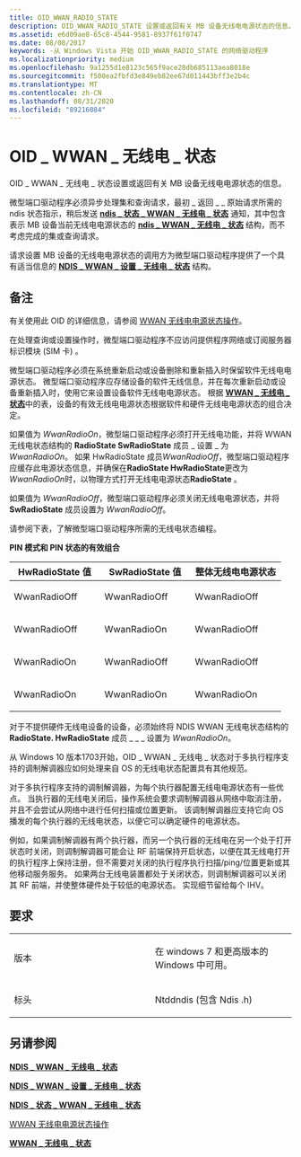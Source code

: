 ```yaml
---
title: OID_WWAN_RADIO_STATE
description: OID_WWAN_RADIO_STATE 设置或返回有关 MB 设备无线电电源状态的信息。
ms.assetid: e6d09ae8-65c8-4544-9581-8937f61f0747
ms.date: 08/08/2017
keywords: -从 Windows Vista 开始 OID_WWAN_RADIO_STATE 的网络驱动程序
ms.localizationpriority: medium
ms.openlocfilehash: 9a1255d1e8123c565f9ace28db685113aea8018e
ms.sourcegitcommit: f500ea2fbfd3e849eb82ee67d011443bff3e2b4c
ms.translationtype: MT
ms.contentlocale: zh-CN
ms.lasthandoff: 08/31/2020
ms.locfileid: "89216084"
---
```

# <a name="oid_wwan_radio_state"></a>OID \_ WWAN \_ 无线电 \_ 状态


OID \_ WWAN \_ 无线电 \_ 状态设置或返回有关 MB 设备无线电电源状态的信息。

微型端口驱动程序必须异步处理集和查询请求，最初 \_ 返回 \_ \_ 原始请求所需的 ndis 状态指示，稍后发送 [**ndis \_ 状态 \_ WWAN \_ 无线电 \_ 状态**](ndis-status-wwan-radio-state.md) 通知，其中包含表示 MB 设备当前无线电电源状态的 [**ndis \_ WWAN \_ 无线电 \_ 状态**](/windows-hardware/drivers/ddi/ndiswwan/ns-ndiswwan-_ndis_wwan_radio_state) 结构，而不考虑完成的集或查询请求。

请求设置 MB 设备的无线电电源状态的调用方为微型端口驱动程序提供了一个具有适当信息的 [**NDIS \_ WWAN \_ 设置 \_ 无线电 \_ 状态**](/windows-hardware/drivers/ddi/ndiswwan/ns-ndiswwan-_ndis_wwan_set_radio_state) 结构。

<a name="remarks"></a>备注
-------

有关使用此 OID 的详细信息，请参阅 [WWAN 无线电电源状态操作](./mb-radio-power-state-operations.md)。

在处理查询或设置操作时，微型端口驱动程序不应访问提供程序网络或订阅服务器标识模块 (SIM 卡) 。

微型端口驱动程序必须在系统重新启动或设备删除和重新插入时保留软件无线电电源状态。 微型端口驱动程序应存储设备的软件无线信息，并在每次重新启动或设备重新插入时，使用它来设置设备软件无线电电源状态。 根据 [**WWAN \_ 无线电 \_ 状态**](/windows-hardware/drivers/ddi/wwan/ns-wwan-_wwan_radio_state)中的表，设备的有效无线电电源状态根据软件和硬件无线电电源状态的组合决定。

如果值为 *WwanRadioOn*，微型端口驱动程序必须打开无线电功能，并将 WWAN 无线电状态结构的 **RadioState SwRadioState** 成员 \_ 设置 \_ 为 *WwanRadioOn*。 如果 HwRadioState 成员*WwanRadioOff*，微型端口驱动程序应缓存此电源状态信息，并确保在**RadioState HwRadioState**更改为*WwanRadioOn*时，以物理方式打开无线电电源状态**RadioState** 。

如果值为 *WwanRadioOff*，微型端口驱动程序必须关闭无线电电源状态，并将 **SwRadioState** 成员设置为 *WwanRadioOff*。

请参阅下表，了解微型端口驱动程序所需的无线电状态编程。

**PIN 模式和 PIN 状态的有效组合**

<table>
<colgroup>
<col width="33%" />
<col width="33%" />
<col width="33%" />
</colgroup>
<thead>
<tr class="header">
<th>HwRadioState 值</th>
<th>SwRadioState 值</th>
<th>整体无线电电源状态</th>
</tr>
</thead>
<tbody>
<tr class="odd">
<td><p>WwanRadioOff</p></td>
<td><p>WwanRadioOff</p></td>
<td><p>WwanRadioOff</p></td>
</tr>
<tr class="even">
<td><p>WwanRadioOff</p></td>
<td><p>WwanRadioOn</p></td>
<td><p>WwanRadioOff</p></td>
</tr>
<tr class="odd">
<td><p>WwanRadioOn</p></td>
<td><p>WwanRadioOff</p></td>
<td><p>WwanRadioOff</p></td>
</tr>
<tr class="even">
<td><p>WwanRadioOn</p></td>
<td><p>WwanRadioOn</p></td>
<td><p>WwanRadioOn</p></td>
</tr>
</tbody>
</table>

 

对于不提供硬件无线电设备的设备，必须始终将 NDIS WWAN 无线电状态结构的 **RadioState. HwRadioState** 成员 \_ \_ \_ 设置为 *WwanRadioOn*。

从 Windows 10 版本1703开始，OID \_ WWAN \_ 无线电 \_ 状态对于多执行程序支持的调制解调器应如何处理来自 OS 的无线电状态配置具有其他规范。

对于多执行程序支持的调制解调器，为每个执行器配置无线电电源状态有一些优点。 当执行器的无线电关闭后，操作系统会要求调制解调器从网络中取消注册，并且不会尝试从网络中进行任何扫描或位置更新。 该调制解调器应支持它向 OS 播发的每个执行器的无线电状态，以便它可以确定硬件的电源状态。

例如，如果调制解调器有两个执行器，而另一个执行器的无线电在另一个处于打开状态时关闭，则调制解调器可能会让 RF 前端保持开启状态，以便在其无线电打开的执行程序上保持注册，但不需要对关闭的执行程序执行扫描/ping/位置更新或其他移动服务服务。 如果两台无线电装置都处于关闭状态，则调制解调器可以关闭其 RF 前端，并使整体硬件处于较低的电源状态。 实现细节留给每个 IHV。

<a name="requirements"></a>要求
------------

<table>
<colgroup>
<col width="50%" />
<col width="50%" />
</colgroup>
<tbody>
<tr class="odd">
<td><p>版本</p></td>
<td><p>在 windows 7 和更高版本的 Windows 中可用。</p></td>
</tr>
<tr class="even">
<td><p>标头</p></td>
<td>Ntddndis (包含 Ndis .h) </td>
</tr>
</tbody>
</table>

## <a name="see-also"></a>另请参阅


[**NDIS \_ WWAN \_ 无线电 \_ 状态**](/windows-hardware/drivers/ddi/ndiswwan/ns-ndiswwan-_ndis_wwan_radio_state)

[**NDIS \_ WWAN \_ 设置 \_ 无线电 \_ 状态**](/windows-hardware/drivers/ddi/ndiswwan/ns-ndiswwan-_ndis_wwan_set_radio_state)

[**NDIS \_ 状态 \_ WWAN \_ 无线电 \_ 状态**](ndis-status-wwan-radio-state.md)

[WWAN 无线电电源状态操作](./mb-radio-power-state-operations.md)

[**WWAN \_ 无线电 \_ 状态**](/windows-hardware/drivers/ddi/wwan/ns-wwan-_wwan_radio_state)

 

